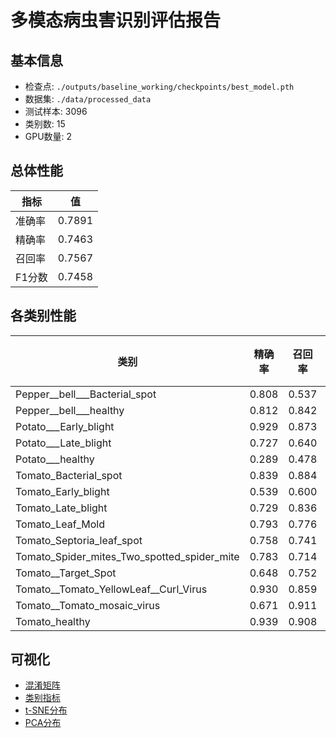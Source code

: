 # 多模态病虫害识别评估报告

## 基本信息

- 检查点: `./outputs/baseline_working/checkpoints/best_model.pth`
- 数据集: `./data/processed_data`
- 测试样本: 3096
- 类别数: 15
- GPU数量: 2

## 总体性能

| 指标 | 值 |
|------|----|
| 准确率 | 0.7891 |
| 精确率 | 0.7463 |
| 召回率 | 0.7567 |
| F1分数 | 0.7458 |

## 各类别性能

| 类别 | 精确率 | 召回率 | F1分数 | 样本数 |
|------|--------|--------|--------|--------|
| Pepper__bell___Bacterial_spot | 0.808 | 0.537 | 0.645 | 149 |
| Pepper__bell___healthy | 0.812 | 0.842 | 0.827 | 221 |
| Potato___Early_blight | 0.929 | 0.873 | 0.900 | 150 |
| Potato___Late_blight | 0.727 | 0.640 | 0.681 | 150 |
| Potato___healthy | 0.289 | 0.478 | 0.361 | 23 |
| Tomato_Bacterial_spot | 0.839 | 0.884 | 0.861 | 319 |
| Tomato_Early_blight | 0.539 | 0.600 | 0.568 | 150 |
| Tomato_Late_blight | 0.729 | 0.836 | 0.779 | 287 |
| Tomato_Leaf_Mold | 0.793 | 0.776 | 0.784 | 143 |
| Tomato_Septoria_leaf_spot | 0.758 | 0.741 | 0.749 | 266 |
| Tomato_Spider_mites_Two_spotted_spider_mite | 0.783 | 0.714 | 0.747 | 252 |
| Tomato__Target_Spot | 0.648 | 0.752 | 0.696 | 210 |
| Tomato__Tomato_YellowLeaf__Curl_Virus | 0.930 | 0.859 | 0.893 | 482 |
| Tomato__Tomato_mosaic_virus | 0.671 | 0.911 | 0.773 | 56 |
| Tomato_healthy | 0.939 | 0.908 | 0.923 | 238 |

## 可视化

- [混淆矩阵](confusion_matrix.png)
- [类别指标](per_class_metrics.png)
- [t-SNE分布](features_tsne.png)
- [PCA分布](features_pca.png)
